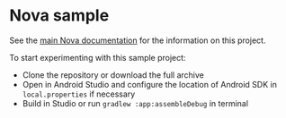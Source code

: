 # Nova sample

See the [main Nova documentation](https://github.com/kirill-grouchnikov/nova/blob/master/README.md) for the information on this project.

To start experimenting with this sample project:
* Clone the repository or download the full archive
* Open in Android Studio and configure the location of Android SDK in `local.properties` if necessary
* Build in Studio or run `gradlew :app:assembleDebug` in terminal


